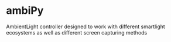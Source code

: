 # ambiPy
AmbientLight controller designed to work with different smartlight ecosystems as well as different screen capturing methods
